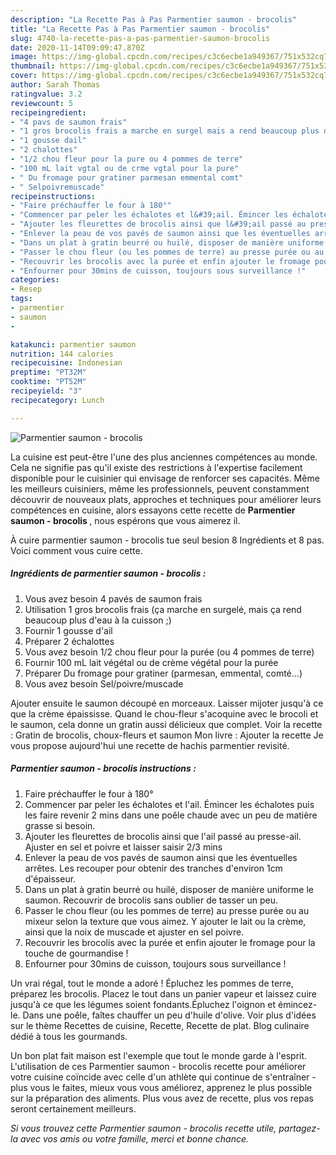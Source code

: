 ```yaml
---
description: "La Recette Pas à Pas Parmentier saumon - brocolis"
title: "La Recette Pas à Pas Parmentier saumon - brocolis"
slug: 4740-la-recette-pas-a-pas-parmentier-saumon-brocolis
date: 2020-11-14T09:09:47.870Z
image: https://img-global.cpcdn.com/recipes/c3c6ecbe1a949367/751x532cq70/parmentier-saumon-brocolis-photo-principale-de-la-recette.jpg
thumbnail: https://img-global.cpcdn.com/recipes/c3c6ecbe1a949367/751x532cq70/parmentier-saumon-brocolis-photo-principale-de-la-recette.jpg
cover: https://img-global.cpcdn.com/recipes/c3c6ecbe1a949367/751x532cq70/parmentier-saumon-brocolis-photo-principale-de-la-recette.jpg
author: Sarah Thomas
ratingvalue: 3.2
reviewcount: 5
recipeingredient:
- "4 pavs de saumon frais"
- "1 gros brocolis frais a marche en surgel mais a rend beaucoup plus deau  la cuisson "
- "1 gousse dail"
- "2 chalottes"
- "1/2 chou fleur pour la pure ou 4 pommes de terre"
- "100 mL lait vgtal ou de crme vgtal pour la pure"
- " Du fromage pour gratiner parmesan emmental comt"
- " Selpoivremuscade"
recipeinstructions:
- "Faire préchauffer le four à 180°"
- "Commencer par peler les échalotes et l&#39;ail. Émincer les échalotes puis les faire revenir 2 mins dans une poêle chaude avec un peu de matière grasse si besoin."
- "Ajouter les fleurettes de brocolis ainsi que l&#39;ail passé au presse-ail. Ajuster en sel et poivre et laisser saisir 2/3 mins"
- "Enlever la peau de vos pavés de saumon ainsi que les éventuelles arrêtes. Les recouper pour obtenir des tranches d&#39;environ 1cm d&#39;épaisseur."
- "Dans un plat à gratin beurré ou huilé, disposer de manière uniforme le saumon. Recouvrir de brocolis sans oublier de tasser un peu."
- "Passer le chou fleur (ou les pommes de terre) au presse purée ou au mixeur selon la texture que vous aimez. Y ajouter le lait ou la crème, ainsi que la noix de muscade et ajuster en sel poivre."
- "Recouvrir les brocolis avec la purée et enfin ajouter le fromage pour la touche de gourmandise !"
- "Enfourner pour 30mins de cuisson, toujours sous surveillance !"
categories:
- Resep
tags:
- parmentier
- saumon
- 

katakunci: parmentier saumon  
nutrition: 144 calories
recipecuisine: Indonesian
preptime: "PT32M"
cooktime: "PT52M"
recipeyield: "3"
recipecategory: Lunch

---
```



![Parmentier saumon - brocolis](https://img-global.cpcdn.com/recipes/c3c6ecbe1a949367/751x532cq70/parmentier-saumon-brocolis-photo-principale-de-la-recette.jpg)

La cuisine est peut-être l'une des plus anciennes compétences au monde. Cela ne signifie pas qu'il existe des restrictions à l'expertise facilement disponible pour le cuisinier qui envisage de renforcer ses capacités. Même les meilleurs cuisiniers, même les professionnels, peuvent constamment découvrir de nouveaux plats, approches et techniques pour améliorer leurs compétences en cuisine, alors essayons cette recette de <strong> Parmentier saumon - brocolis </strong>, nous espérons que vous aimerez il.

<!--inarticleads1-->

À cuire parmentier saumon - brocolis tue seul besion 8 Ingrédients et 8 pas. Voici comment vous cuire cette.

##### Ingrédients de parmentier saumon - brocolis :

1. Vous avez besoin 4 pavés de saumon frais
1. Utilisation 1 gros brocolis frais (ça marche en surgelé, mais ça rend beaucoup plus d&#39;eau à la cuisson ;)
1. Fournir 1 gousse d&#39;ail
1. Préparer 2 échalottes
1. Vous avez besoin 1/2 chou fleur pour la purée (ou 4 pommes de terre)
1. Fournir 100 mL lait végétal ou de crème végétal pour la purée
1. Préparer  Du fromage pour gratiner (parmesan, emmental, comté...)
1. Vous avez besoin  Sel/poivre/muscade


Ajouter ensuite le saumon découpé en morceaux. Laisser mijoter jusqu&#39;à ce que la crème épaississe. Quand le chou-fleur s&#39;acoquine avec le brocoli et le saumon, cela donne un gratin aussi délicieux que complet. Voir la recette : Gratin de brocolis, choux-fleurs et saumon Mon livre : Ajouter la recette Je vous propose aujourd&#39;hui une recette de hachis parmentier revisité. 

<!--inarticleads2-->

##### Parmentier saumon - brocolis instructions :

1. Faire préchauffer le four à 180°
1. Commencer par peler les échalotes et l&#39;ail. Émincer les échalotes puis les faire revenir 2 mins dans une poêle chaude avec un peu de matière grasse si besoin.
1. Ajouter les fleurettes de brocolis ainsi que l&#39;ail passé au presse-ail. Ajuster en sel et poivre et laisser saisir 2/3 mins
1. Enlever la peau de vos pavés de saumon ainsi que les éventuelles arrêtes. Les recouper pour obtenir des tranches d&#39;environ 1cm d&#39;épaisseur.
1. Dans un plat à gratin beurré ou huilé, disposer de manière uniforme le saumon. Recouvrir de brocolis sans oublier de tasser un peu.
1. Passer le chou fleur (ou les pommes de terre) au presse purée ou au mixeur selon la texture que vous aimez. Y ajouter le lait ou la crème, ainsi que la noix de muscade et ajuster en sel poivre.
1. Recouvrir les brocolis avec la purée et enfin ajouter le fromage pour la touche de gourmandise !
1. Enfourner pour 30mins de cuisson, toujours sous surveillance !


Un vrai régal, tout le monde a adoré ! Épluchez les pommes de terre, préparez les brocolis. Placez le tout dans un panier vapeur et laissez cuire jusqu&#39;à ce que les légumes soient fondants.Épluchez l&#39;oignon et émincez-le. Dans une poêle, faîtes chauffer un peu d&#39;huile d&#39;olive. Voir plus d&#39;idées sur le thème Recettes de cuisine, Recette, Recette de plat. Blog culinaire dédié à tous les gourmands. 

<!--inarticleads1-->

<p>
Un bon plat fait maison est l'exemple que tout le monde garde à l'esprit. L'utilisation de ces Parmentier saumon - brocolis recette pour améliorer votre cuisine coïncide avec celle d'un athlète qui continue de s'entraîner - plus vous le faites, mieux vous vous améliorez, apprenez le plus possible sur la préparation des aliments. Plus vous avez de recette, plus vos repas seront certainement meilleurs.
</p>

<p>
<i>Si vous trouvez cette Parmentier saumon - brocolis recette utile, partagez-la avec vos amis ou votre famille, merci et bonne chance.</i>
</p>
